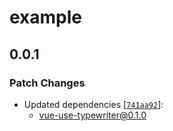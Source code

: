 # example

## 0.0.1
### Patch Changes

- Updated dependencies [[`741aa92`](https://github.com/koca/vue-use-typewriter/commit/741aa92b48ce47598e49897592509c6f5d2333b5)]:
  - vue-use-typewriter@0.1.0

